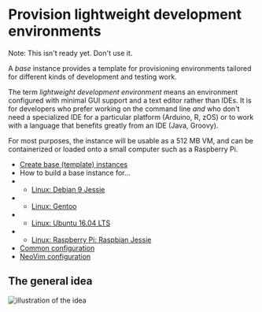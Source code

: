 # Provision lightweight development environments

Note: This isn't ready yet. Don't use it.

A _base_ instance provides a template for provisioning environments tailored for different kinds of development and testing work. 

The term _lightweight development environment_ means an environment configured with minimal GUI support and a text editor rather than IDEs. It is for developers who prefer working on the command line _and_ who don't need a specialized IDE for a particular platform (Arduino, R, zOS) or to work with a language that benefits greatly from an IDE (Java, Groovy). 

For most purposes, the instance will be usable as a 512 MB VM, and can be containerized or loaded onto a small computer such as a Raspberry Pi. 

- [Create base (template) instances](base-general.md)
- How to build a base instance for...
- - [Linux: Debian 9 Jessie](in-development.md)
- - [Linux: Gentoo](in-development.md)
- - [Linux: Ubuntu 16.04 LTS](http://github.com/neopragma/bootstrap-ubuntu-server-16.04-dev-base)
- - [Linux: Raspberry Pi: Raspbian Jessie](in-development.md)
- [Common configuration](common-configuration.md)
- [NeoVim configuration](neovim-configuration.md)

## The general idea 

![illustration of the idea](images/environments.png)
